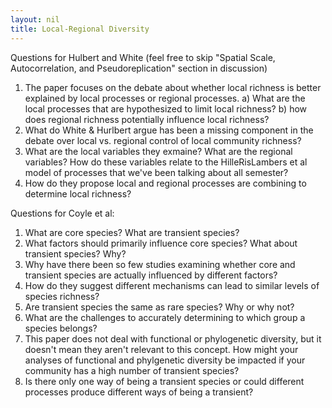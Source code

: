 ```yaml
---
layout: nil
title: Local-Regional Diversity
---
```

Questions for Hulbert and White (feel free to skip "Spatial Scale, Autocorrelation, and Pseudoreplication" section in discussion)

1) The paper focuses on the debate about whether local richness is better explained by local processes or regional processes. 
a) What are the local processes that are hypothesized to limit local richness?
b) how does regional richness potentially influence local richness? 
2) What do White & Hurlbert argue has been a missing component in the debate over local vs. regional control of local community richness?
3) What are the local variables they exmaine? What are the regional variables? How do these variables relate to the HilleRisLambers et al model of processes that we've been talking about all semester?
4) How do they propose local and regional processes are combining to determine local richness?

Questions for Coyle et al:

1) What are core species? What are transient species? 
2) What factors should primarily influence core species? What about transient species? Why?
3) Why have there been so few studies examining whether core and transient species are actually influenced by different factors?
4) How do they suggest different mechanisms can lead to similar levels of species richness?
5) Are transient species the same as rare species? Why or why not?
6) What are the challenges to accurately determining to which group a species belongs?
7) This paper does not deal with functional or phylogenetic diversity, but it doesn't mean they aren't relevant to this concept. How might your analyses of functional and phylgenetic diversity be impacted if your community has a high number of transient species? 
8) Is there only one way of being a transient species or could different processes produce different ways of being a transient?

